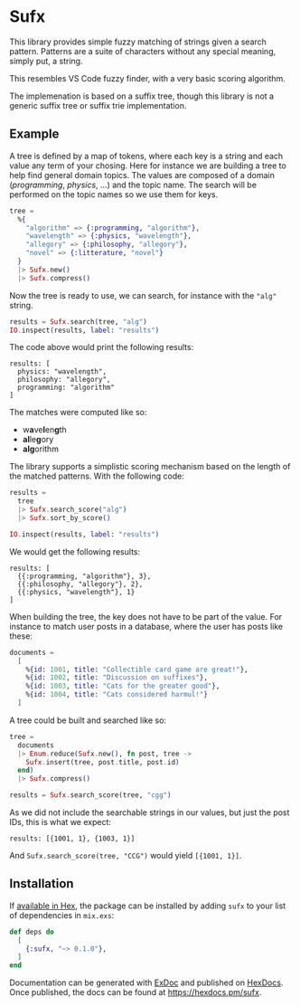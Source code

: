 # Sufx

This library provides simple fuzzy matching of strings given a search pattern.
Patterns are a suite of characters without any special meaning, simply put, a
string.

This resembles VS Code fuzzy finder, with a very basic scoring algorithm.

The implemenation is based on a suffix tree, though this library is not a
generic suffix tree or suffix trie implementation.

## Example

A tree is defined by a map of tokens, where each key is a string and each value
any term of your chosing. Here for instance we are building a tree to help find
general domain topics. The values are composed of a domain (_programming_,
_physics_, …) and the topic name. The search will be performed on the topic
names so we use them for keys.

```elixir
tree =
  %{
    "algorithm" => {:programming, "algorithm"},
    "wavelength" => {:physics, "wavelength"},
    "allegory" => {:philosophy, "allegory"},
    "novel" => {:litterature, "novel"}
  }
  |> Sufx.new()
  |> Sufx.compress()
```

Now the tree is ready to use, we can search, for instance with the `"alg"`
string.

```elixir
results = Sufx.search(tree, "alg")
IO.inspect(results, label: "results")
```

The code above would print the following results:

```
results: [
  physics: "wavelength",
  philosophy: "allegory",
  programming: "algorithm"
]
```

The matches were computed like so:

* w**a**ve**l**en**g**th
* **al**le**g**ory
* **alg**orithm

The library supports a simplistic scoring mechanism based on the length of the matched patterns. With the following code:

```elixir
results =
  tree
  |> Sufx.search_score("alg")
  |> Sufx.sort_by_score()

IO.inspect(results, label: "results")
```

We would get the following results:

```
results: [
  {{:programming, "algorithm"}, 3},
  {{:philosophy, "allegory"}, 2},
  {{:physics, "wavelength"}, 1}
]
```

When building the tree, the key does not have to be part of the value. For instance to match user posts in a database, where the user has posts like these:

```elixir
documents =
  [
    %{id: 1001, title: "Collectible card game are great!"},
    %{id: 1002, title: "Discussion on suffixes"},
    %{id: 1003, title: "Cats for the greater good"},
    %{id: 1004, title: "Cats considered harmul!"}
  ]
```

A tree could be built and searched like so:

```elixir
tree =
  documents
  |> Enum.reduce(Sufx.new(), fn post, tree ->
    Sufx.insert(tree, post.title, post.id)
  end)
  |> Sufx.compress()

results = Sufx.search_score(tree, "cgg")
```

As we did not include the searchable strings in our values, but just the post IDs, this is what we expect:

```
results: [{1001, 1}, {1003, 1}]
```

And `Sufx.search_score(tree, "CCG")` would yield `[{1001, 1}]`.


## Installation

If [available in Hex](https://hex.pm/docs/publish), the package can be installed
by adding `sufx` to your list of dependencies in `mix.exs`:

```elixir
def deps do
  [
    {:sufx, "~> 0.1.0"},
  ]
end
```

Documentation can be generated with [ExDoc](https://github.com/elixir-lang/ex_doc)
and published on [HexDocs](https://hexdocs.pm). Once published, the docs can
be found at <https://hexdocs.pm/sufx>.

